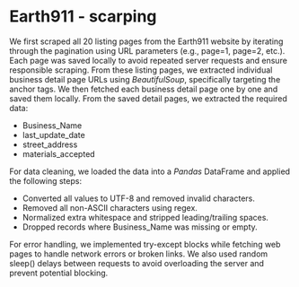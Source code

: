 # Earth911 - scarping

We first scraped all 20 listing pages from the Earth911 website by iterating through the pagination using URL parameters (e.g., page=1, page=2, etc.). Each page was saved locally to avoid repeated server requests and ensure responsible scraping.
From these listing pages, we extracted individual business detail page URLs using *BeautifulSoup*, specifically targeting the anchor tags. We then fetched each business detail page one by one and saved them locally.
From the saved detail pages, we extracted the required data:
- Business_Name
- last_update_date
- street_address
- materials_accepted

For data cleaning, we loaded the data into a *Pandas* DataFrame and applied the following steps:
- Converted all values to UTF-8 and removed invalid characters.
- Removed all non-ASCII characters using regex.
- Normalized extra whitespace and stripped leading/trailing spaces.
- Dropped records where Business_Name was missing or empty.

For error handling, we implemented try-except blocks while fetching web pages to handle network errors or broken links. We also used random sleep() delays between requests to avoid overloading the server and prevent potential blocking.
